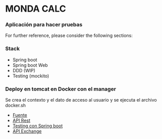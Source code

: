 # MONDA CALC

### Aplicación para hacer pruebas
For further reference, please consider the following sections:

### Stack
* Spring boot
* Spring boot Web
* DDD (WIP)
* Testing (mockito)

### Deploy en tomcat en Docker con el manager
Se crea el contexto y el dato de acceso al usuario y se ejecuta el archivo docker.sh

* [Fuente](https://docs.gradle.org)
* [API Rest](https://experto.dev/spring-boot-rest-ejemplo-restcontroller-requestbody-valid/)
* [Testing con Spring boot](https://howtodoinjava.com/spring-boot2/testing/rest-controller-unit-test-example/)
* [API Exchange](https://exchangeratesapi.io/)
